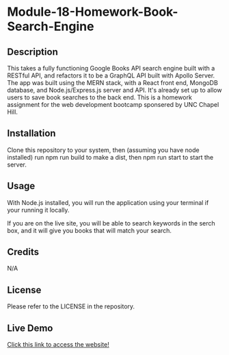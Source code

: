 # Module-18-Homework-Book-Search-Engine

## Description
This takes a fully functioning Google Books API search engine built with a RESTful API, and refactors it to be a GraphQL API built with Apollo Server. The app was built using the MERN stack, with a React front end, MongoDB database, and Node.js/Express.js server and API. It's already set up to allow users to save book searches to the back end. This is a homework assignment for the web development bootcamp sponsered by UNC Chapel Hill.


## Installation

Clone this repository to your system, then (assuming you have node installed) run npm run build to make a dist, then npm run start to start the server.

## Usage

With Node.js installed, you will run the application using your terminal if your running it locally.

If you are on the live site, you will be able to search keywords in the serch box, and it will give you books that will match your search.

## Credits

N/A


## License

Please refer to the LICENSE in the repository.

## Live Demo

[Click this link to access the website!](https://module-18-homework-book-search-engine.onrender.com)
